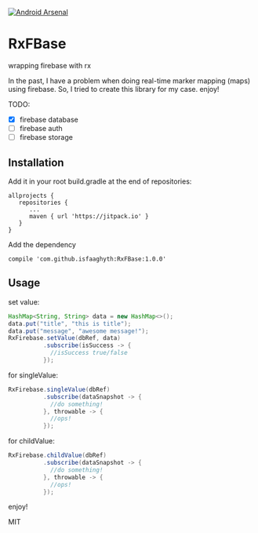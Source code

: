 [![Android Arsenal](https://img.shields.io/badge/Android%20Arsenal-RxFBase-brightgreen.svg?style=flat)](https://android-arsenal.com/details/1/6345)

# RxFBase
wrapping firebase with rx

In the past, I have a problem when doing real-time marker mapping (maps) using firebase. So, I tried to create this library for my case. enjoy!

TODO:
- [x] firebase database
- [ ] firebase auth
- [ ] firebase storage

## Installation
Add it in your root build.gradle at the end of repositories:

```
allprojects {
   repositories {
      ...
      maven { url 'https://jitpack.io' }
   }
}
```

Add the dependency

```
compile 'com.github.isfaaghyth:RxFBase:1.0.0'
```

## Usage
set value:
```java
HashMap<String, String> data = new HashMap<>();
data.put("title", "this is title");
data.put("message", "awesome message!");
RxFirebase.setValue(dbRef, data)
          .subscribe(isSuccess -> {
            //isSuccess true/false
          });
```

for singleValue:
```java
RxFirebase.singleValue(dbRef)
          .subscribe(dataSnapshot -> {
            //do something!
          }, throwable -> {
            //ops!
          });
```
for childValue:
```java
RxFirebase.childValue(dbRef)
          .subscribe(dataSnapshot -> {
            //do something!
          }, throwable -> {
            //ops!
          });
```

enjoy!


MIT
